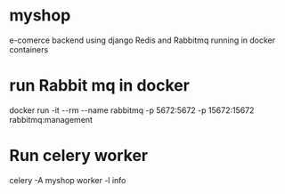 # myshop
e-comerce backend using django Redis and Rabbitmq running in docker containers

# run Rabbit mq in docker
docker run -it --rm --name rabbitmq -p 5672:5672 -p 15672:15672 rabbitmq:management

# Run celery worker 
celery -A myshop worker -l info

